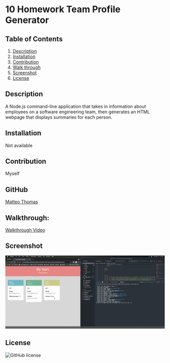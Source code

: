 # 10 Homework Team Profile Generator

## Table of Contents


1. [Description](#Description)
2. [Installation](#Installation)
3. [Contribution](#Contribution)
4. [Walk through](#Walkthrough)
5. [Screenshot](#Screenshot)
6. [License](#License)

## Description

A Node.js command-line application that takes in information about employees on a software engineering team, then generates an HTML webpage that displays summaries for each person.

## Installation

Not available

## Contribution

Myself

## GitHub

[Matteo Thomas](https://github.com/MatteoThomas)

## Walkthrough:

[Walkthrough Video](https://drive.google.com/file/d/1DAtHGeAqQ7yb4VXlPAMEG4zgTmYlhWD9/view)

## Screenshot

![screenshot](https://github.com/MatteoThomas/10-TEAM-PAGE/blob/main/assets/IMG/10HomeworkPreview.png)

## License

![GitHub license](https://img.shields.io/badge/license-MIT-brightgreen)
